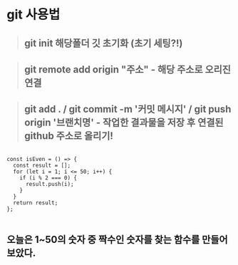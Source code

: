 # git 사용법

> ## git init 해당폴더 깃 초기화 (초기 세팅?!)

> ## git remote add origin "주소" - 해당 주소로 오리진 연결

> ## git add . / git commit -m '커밋 메시지' / git push origin '브랜치명' - 작업한 결과물을 저장 후 연결된 github 주소로 올리기!

<pre>
<code>
const isEven = () => {
  const result = [];
  for (let i = 1; i <= 50; i++) {
    if (i % 2 === 0) {
      result.push(i);
    }
  }
  return result;
};
</code>
</pre>

## 오늘은 1~50의 숫자 중 짝수인 숫자를 찾는 함수를 만들어보았다.
